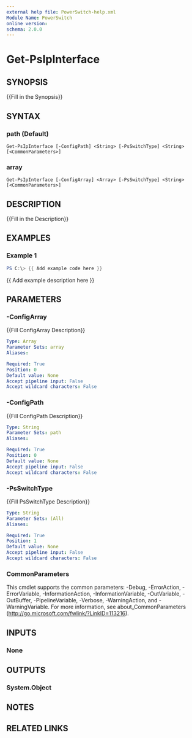 ```yaml
---
external help file: PowerSwitch-help.xml
Module Name: PowerSwitch
online version:
schema: 2.0.0
---
```


# Get-PsIpInterface

## SYNOPSIS
{{Fill in the Synopsis}}

## SYNTAX

### path (Default)
```
Get-PsIpInterface [-ConfigPath] <String> [-PsSwitchType] <String> [<CommonParameters>]
```

### array
```
Get-PsIpInterface [-ConfigArray] <Array> [-PsSwitchType] <String> [<CommonParameters>]
```

## DESCRIPTION
{{Fill in the Description}}

## EXAMPLES

### Example 1
```powershell
PS C:\> {{ Add example code here }}
```

{{ Add example description here }}

## PARAMETERS

### -ConfigArray
{{Fill ConfigArray Description}}

```yaml
Type: Array
Parameter Sets: array
Aliases:

Required: True
Position: 0
Default value: None
Accept pipeline input: False
Accept wildcard characters: False
```

### -ConfigPath
{{Fill ConfigPath Description}}

```yaml
Type: String
Parameter Sets: path
Aliases:

Required: True
Position: 0
Default value: None
Accept pipeline input: False
Accept wildcard characters: False
```

### -PsSwitchType
{{Fill PsSwitchType Description}}

```yaml
Type: String
Parameter Sets: (All)
Aliases:

Required: True
Position: 1
Default value: None
Accept pipeline input: False
Accept wildcard characters: False
```

### CommonParameters
This cmdlet supports the common parameters: -Debug, -ErrorAction, -ErrorVariable, -InformationAction, -InformationVariable, -OutVariable, -OutBuffer, -PipelineVariable, -Verbose, -WarningAction, and -WarningVariable.
For more information, see about_CommonParameters (http://go.microsoft.com/fwlink/?LinkID=113216).

## INPUTS

### None
## OUTPUTS

### System.Object
## NOTES

## RELATED LINKS
